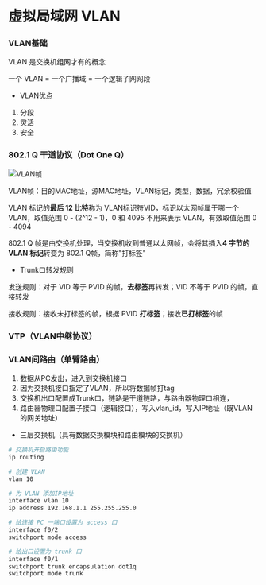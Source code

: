 # 虚拟局域网 VLAN


### VLAN基础

VLAN 是交换机组网才有的概念

一个 VLAN = 一个广播域 = 一个逻辑子网网段

* VLAN优点

1. 分段
2. 灵活
3. 安全


### 802.1 Q 干道协议（Dot One Q）

![VLAN帧](image/VLAN帧.png)

VLAN帧：目的MAC地址，源MAC地址，VLAN标记，类型，数据，冗余校验值

VLAN 标记的**最后 12 比特**称为 VLAN标识符VID，标识以太网帧属于哪一个VLAN，取值范围 0 - (2^12 - 1)，0 和 4095 不用来表示 VLAN，有效取值范围 0 - 4094

802.1 Q 帧是由交换机处理，当交换机收到普通以太网帧，会将其插入**4 字节的 VLAN 标记**转变为 802.1 Q帧，简称"打标签"

* Trunk口转发规则

发送规则：对于 VID 等于 PVID 的帧，**去标签**再转发；VID 不等于 PVID 的帧，直接转发

接收规则：接收未打标签的帧，根据 PVID **打标签**；接收**已打标签**的帧


### VTP（VLAN中继协议）


### VLAN间路由（单臂路由）

1. 数据从PC发出，进入到交换机接口
2. 因为交换机接口指定了VLAN，所以将数据帧打tag
3. 交换机出口配置成Trunk口，链路是干道链路，与路由器物理口相连，
4. 路由器物理口配置子接口（逻辑接口），写入vlan_id，写入IP地址（既VLAN的网关地址）

* 三层交换机（具有数据交换模块和路由模块的交换机）

```bash
# 交换机开启路由功能
ip routing

# 创建 VLAN
vlan 10

# 为 VLAN 添加IP地址
interface vlan 10
ip address 192.168.1.1 255.255.255.0

# 给连接 PC 一端口设置为 access 口
interface f0/2
switchport mode access

# 给出口设置为 trunk 口
interface f0/1
switchport trunk encapsulation dot1q
switchport mode trunk
```
